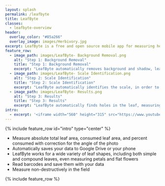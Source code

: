 ```yaml
---
layout: splash
permalink: /leafbyte
title: LeafByte
classes:
  - leafbyte-overview
header:
  overlay_color: "#85a266"
  overlay_image: images/Herbivory.jpg
excerpt: LeafByte is a free and open source mobile app for measuring herbivory quickly and accurately.
feature_row:
  - image_path: images/LeafByte- Background Removal.png
    alt: "Step 1: Background Removal"
    title: "Step 1: Background Removal"
    excerpt: "LeafByte automatically removes background and shadow, leaving just the scale and leaf."
  - image_path: images/LeafByte- Scale Identification.png
    alt: "Step 2: Scale Identification"
    title: "Step 2: Scale Identification"
    excerpt: "LeafByte automatically identifies the scale, in order to measure absolute sizes and correct for camera angle."
  - image_path: images/LeafByte- Results.png
    alt: "Step 3: Results"
    title: "Step 3: Results"
    excerpt: "LeafByte automatically finds holes in the leaf, measuring areas and adding them to your spreadsheet. If the leaf margins have been eaten, you can draw them in."
intro:
  - excerpt: '<iframe width="560" height="315" src="https://www.youtube.com/embed/XzqOXfsB4kA" frameborder="0" allow="accelerometer; autoplay; encrypted-media; gyroscope; picture-in-picture" allowfullscreen></iframe><br /><br /><a href="https://www.apple.com/ios/app-store/"><img src="/images/App%20Store%20Badge.svg" style="height: 60px; display: block; margin-left: auto; margin-right: auto;" alt="Download LeafByte on the App Store"></a>'
---
```


{% include feature_row id="intro" type="center" %}

- Measure absolute total leaf area, consumed leaf area, and percent consumed with correction for the angle of the photo
- Automatically saves your data to Google Drive or your phone
- LeafByte works for a wide variety of leaf shapes, including both simple and compound leaves, even measuring petals and flat flowers
- Read barcodes and save them with your data
- Measure non-destructively in the field

{% include feature_row %}
